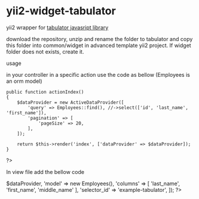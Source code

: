 # yii2-widget-tabulator
yii2 wrapper for [tabulator javasript library](http://tabulator.info)

download the repository, unzip and rename the folder to tabulator and copy this folder into common/widget in advanced template yii2 project. If widget folder does not exists, create it.

usage

in your controller in a specific action use the code as bellow (Employees is an orm model)

    public function actionIndex()
    {
        $dataProvider = new ActiveDataProvider([
            'query' => Employees::find(), //->select(['id', 'last_name', 'first_name']),
            'pagination' => [
                'pageSize' => 20,
            ],
        ]);

        return $this->render('index', ['dataProvider' => $dataProvider]);
    }
?>

In view file add the bellow code


<?php

use common\widgets\tabulator\TabulatorView;
use common\models\Employees;

echo TabulatorView::widget([
    'dataProvider' => $dataProvider,
    'model' => new Employees(),
    'columns' => [
        'last_name',
        'first_name',
        'middle_name'
    ],
    'selector_id' => 'example-tabulator',
]);
?>


